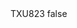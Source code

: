 <?xml version="1.0" encoding="UTF-8"?>
<CustomMetadata xmlns="http://soap.sforce.com/2006/04/metadata">
    <label>TXU823</label>
    <protected>false</protected>
</CustomMetadata>
